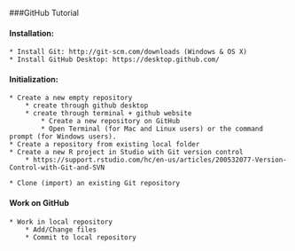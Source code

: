 ###GitHub Tutorial

#### Installation:
    * Install Git: http://git-scm.com/downloads (Windows & OS X)
    * Install GitHub Desktop: https://desktop.github.com/

#### Initialization:
    * Create a new empty repository
        * create through github desktop
        * create through terminal + github website
            * Create a new repository on GitHub
            * Open Terminal (for Mac and Linux users) or the command prompt (for Windows users).
    * Create a repository from existing local folder
    * Create a new R project in Studio with Git version control
        * https://support.rstudio.com/hc/en-us/articles/200532077-Version-Control-with-Git-and-SVN

    * Clone (import) an existing Git repository

#### Work on GitHub
    * Work in local repository
        * Add/Change files
        * Commit to local repository
